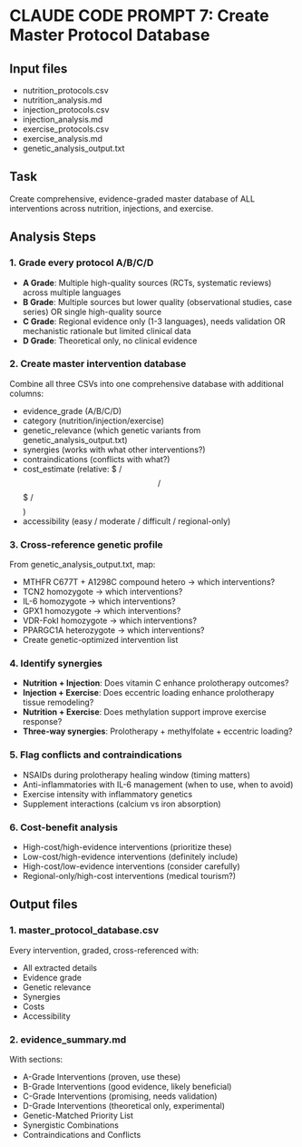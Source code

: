 # CLAUDE CODE PROMPT 7: Create Master Protocol Database

## Input files
- nutrition_protocols.csv
- nutrition_analysis.md
- injection_protocols.csv
- injection_analysis.md
- exercise_protocols.csv
- exercise_analysis.md
- genetic_analysis_output.txt

## Task
Create comprehensive, evidence-graded master database of ALL interventions across nutrition, injections, and exercise.

## Analysis Steps

### 1. Grade every protocol A/B/C/D
- **A Grade**: Multiple high-quality sources (RCTs, systematic reviews) across multiple languages
- **B Grade**: Multiple sources but lower quality (observational studies, case series) OR single high-quality source
- **C Grade**: Regional evidence only (1-3 languages), needs validation OR mechanistic rationale but limited clinical data
- **D Grade**: Theoretical only, no clinical evidence

### 2. Create master intervention database
Combine all three CSVs into one comprehensive database with additional columns:
- evidence_grade (A/B/C/D)
- category (nutrition/injection/exercise)
- genetic_relevance (which genetic variants from genetic_analysis_output.txt)
- synergies (works with what other interventions?)
- contraindications (conflicts with what?)
- cost_estimate (relative: $ / $$ / $$$ / $$$$)
- accessibility (easy / moderate / difficult / regional-only)

### 3. Cross-reference genetic profile
From genetic_analysis_output.txt, map:
- MTHFR C677T + A1298C compound hetero → which interventions?
- TCN2 homozygote → which interventions?
- IL-6 homozygote → which interventions?
- GPX1 homozygote → which interventions?
- VDR-FokI homozygote → which interventions?
- PPARGC1A heterozygote → which interventions?
- Create genetic-optimized intervention list

### 4. Identify synergies
- **Nutrition + Injection**: Does vitamin C enhance prolotherapy outcomes?
- **Injection + Exercise**: Does eccentric loading enhance prolotherapy tissue remodeling?
- **Nutrition + Exercise**: Does methylation support improve exercise response?
- **Three-way synergies**: Prolotherapy + methylfolate + eccentric loading?

### 5. Flag conflicts and contraindications
- NSAIDs during prolotherapy healing window (timing matters)
- Anti-inflammatories with IL-6 management (when to use, when to avoid)
- Exercise intensity with inflammatory genetics
- Supplement interactions (calcium vs iron absorption)

### 6. Cost-benefit analysis
- High-cost/high-evidence interventions (prioritize these)
- Low-cost/high-evidence interventions (definitely include)
- High-cost/low-evidence interventions (consider carefully)
- Regional-only/high-cost interventions (medical tourism?)

## Output files

### 1. master_protocol_database.csv
Every intervention, graded, cross-referenced with:
- All extracted details
- Evidence grade
- Genetic relevance
- Synergies
- Costs
- Accessibility

### 2. evidence_summary.md
With sections:
- A-Grade Interventions (proven, use these)
- B-Grade Interventions (good evidence, likely beneficial)
- C-Grade Interventions (promising, needs validation)
- D-Grade Interventions (theoretical only, experimental)
- Genetic-Matched Priority List
- Synergistic Combinations
- Contraindications and Conflicts
